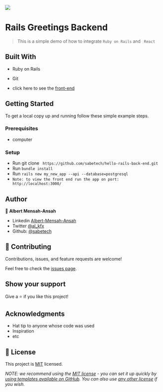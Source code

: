 ![](https://img.shields.io/badge/BackEnd-blueviolet)

# Rails Greetings Backend

> This is a simple demo of how to integrate `Ruby on Rails` and ` React` 


## Built With

- Ruby on Rails
- Git 

- click here to see the [front-end](https://github.com/sabetech/hello-react-front-end/)

## Getting Started

To get a local copy up and running follow these simple example steps.

### Prerequisites
- computer

### Setup
- Run git clone ` https://github.com/sabetech/hello-rails-back-end.git`
- Run `bundle install`
- Run `rails new my_new_app --api --database=postgresql`
 - `Note: to view the front end run the app on port: http://localhost:3000/`
## Author

👤 **Albert Mensah-Ansah**

- Linkedin [Albert-Mensah-Ansah](linkedin.com/in/albertmensah-ansah)
- Twitter [@al_kfx](https://twitter.com/@al_kfx)
- Github: [@sabetech](https://github.com/sabetech)


## 🤝 Contributing

Contributions, issues, and feature requests are welcome!

Feel free to check the [issues page](https://github.com/sabetech/hello-rails-back-end/issues).

## Show your support

Give a ⭐️ if you like this project!

## Acknowledgments

- Hat tip to anyone whose code was used
- Inspiration
- etc

## 📝 License

This project is [MIT](./LICENSE) licensed.

_NOTE: we recommend using the [MIT license](https://choosealicense.com/licenses/mit/) - you can set it up quickly by [using templates available on GitHub](https://docs.github.com/en/communities/setting-up-your-project-for-healthy-contributions/adding-a-license-to-a-repository). You can also use [any other license](https://choosealicense.com/licenses/) if you wish._